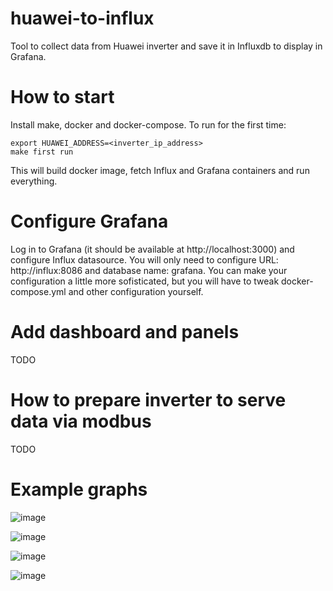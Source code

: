 # huawei-to-influx

Tool to collect data from Huawei inverter and save it in Influxdb to display in Grafana.

# How to start

Install make, docker and docker-compose. To run for the first time:

    export HUAWEI_ADDRESS=<inverter_ip_address>
    make first run
    
This will build docker image, fetch Influx and Grafana containers and run everything. 

# Configure Grafana

Log in to Grafana (it should be available at http://localhost:3000) and configure Influx datasource. You will only need to configure URL: http://influx:8086 and database name: grafana. You can make your configuration a little more sofisticated, but you will have to tweak docker-compose.yml and other configuration yourself.

# Add dashboard and panels

TODO

# How to prepare inverter to serve data via modbus

TODO

# Example graphs 

![image](https://user-images.githubusercontent.com/7512741/164311783-00a0e48b-e850-47a5-8562-6e5e99b20e39.png)

![image](https://user-images.githubusercontent.com/7512741/164311919-abe71f8e-4053-43a8-884f-2ce8e5d0b091.png)

![image](https://user-images.githubusercontent.com/7512741/164312048-5d113c1b-0a3a-4533-a224-2b14da55ecc2.png)

![image](https://user-images.githubusercontent.com/7512741/164312428-2e1f3324-f70b-4e19-892c-3fe6cbe6c651.png)
